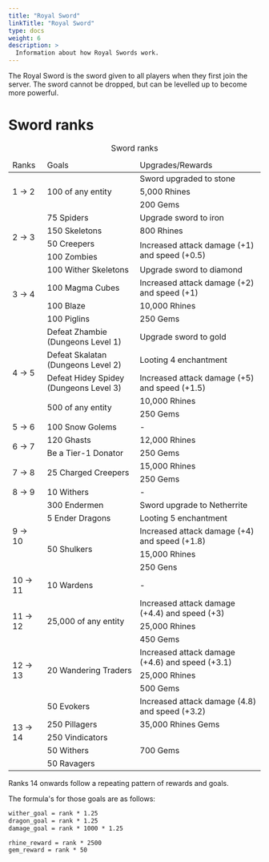 ```yaml
---
title: "Royal Sword"
linkTitle: "Royal Sword"
type: docs
weight: 6
description: >
  Information about how Royal Swords work.
---
```


The Royal Sword is the sword given to all players when 
they first join the server. The sword cannot be dropped, 
but can be levelled up to become more powerful.

# Sword ranks

<table>
  <caption>Sword ranks</caption>

  <thead>
    <tr>
    <td>Ranks</td>
    <td>Goals</td>
    <td>Upgrades/Rewards</td>
    </tr>
  </thead>

  <tbody>
    <!--- 1 -> 2 --->
    <tr>
      <td rowspan=3>1 -> 2</td>
      <td rowspan=3>100 of any entity</td>
      <td>Sword upgraded to stone</td>
    </tr>
    <tr><td>5,000 Rhines</td></tr>
    <tr><td>200 Gems</td></tr>
    <!--- 2 -> 3 --->
    <tr>
     <td rowspan=4> 2 -> 3</td>
     <td>75 Spiders</td>
     <td>Upgrade sword to iron</td>
    </tr>
    <tr>
      <td>150 Skeletons</td>
      <td>800 Rhines</td>
    </tr>
    <tr>
      <td>50 Creepers</td>
      <td rowspan=2>Increased attack damage (+1) and speed (+0.5)</td>
    </tr>
    <tr><td>100 Zombies</td></tr>
    <!--- 3 -> 4 --->
    <tr>
      <td rowspan=4>3 -> 4</td>
      <td>100 Wither Skeletons</td>
      <td>Upgrade sword to diamond</td>
    </tr>
    <tr>
      <td>100 Magma Cubes</td>
      <td>Increased attack damage (+2) and speed (+1)</td>
    </tr>
    <tr>
      <td>100 Blaze</td>
      <td>10,000 Rhines</td>
    </tr>
    <tr>
      <td>100 Piglins</td>
      <td>250 Gems</td>
    </tr>
    <!-- 4 -> 5 --->
    <tr>
      <td rowspan=5>4 -> 5</td>
      <td>Defeat Zhambie (Dungeons Level 1)</td>
      <td>Upgrade sword to gold</td>
    </tr>
    <tr>
      <td>Defeat Skalatan (Dungeons Level 2)</td>
      <td>Looting 4 enchantment</td>
    </tr>
    <tr>
      <td>Defeat Hidey Spidey (Dungeons Level 3)</td>
      <td>Increased attack damage (+5) and speed (+1.5)</td>
    </tr>
    <tr>
      <td rowspan=2>500 of any entity</td>
      <td>10,000 Rhines</td>
    </tr>
    <tr><td>250 Gems</td></tr>
    <!-- 5 -> 6 --->
    <tr>
      <td>5 -> 6</td>
      <td>100 Snow Golems</td>
      <td> -</td>
    </tr>
    <!-- 6 -> 7 --->
    <tr>
      <td rowspan=2>6 -> 7</td>
      <td>120 Ghasts</td>
      <td>12,000 Rhines</td>
    </tr>
    <tr>
      <td>Be a Tier-1 Donator</td>
      <td>250 Gems</td>
    </tr>
    <!-- 7 -> 8 --->
    <tr>
      <td rowspan=2>7 -> 8</td>
      <td rowspan=2>25 Charged Creepers</td>
      <td>15,000 Rhines</td>
    </tr>
    <tr><td>250 Gems</td></tr>
    <!-- 8 -> 9 --->
    <tr>
      <td>8 -> 9</td>
      <td>10 Withers</td>
      <td> -</td>
    </tr>
    <!-- 9 -> 10 --->
    <tr>
      <td rowspan=5>9 -> 10</td>
      <td>300 Endermen</td>
      <td>Sword upgrade to Netherrite</td>
    </tr>
    <tr>
      <td>5 Ender Dragons</td>
      <td>Looting 5 enchantment</td>
    </tr>
    <tr>
      <td rowspan=3>50 Shulkers</td>
      <td>Increased attack damage (+4) and speed (+1.8)</td>
    </tr>
    <tr><td>15,000 Rhines</td></tr>
    <tr><td>250 Gens</td></tr>
    <!--- 10 -> 11 --->
    <tr>
      <td>10 -> 11</td>
      <td>10 Wardens</td>
      <td>-</td>
    </tr>
    <!--- 11 -> 12 --->
    <tr>
      <td rowspan=3>11 -> 12</td>
      <td rowspan=3>25,000 of any entity</td>
      <td>Increased attack damage (+4.4) and speed (+3)</td>
    </tr>
    <tr><td>25,000 Rhines</td></tr>
    <tr><td>450 Gems</td></tr>
    <!--- 12 -> 13 --->
    <tr>
      <td rowspan=3>12 -> 13</td>
      <td rowspan=3>20 Wandering Traders</td>
      <td>Increased attack damage (+4.6) and speed (+3.1)</td>
    </tr>
    <tr><td>25,000 Rhines</td></tr>
    <tr><td>500 Gems</td></tr>
    <!--- 13 -> 14 --->
    <tr>
      <td rowspan=5>13 -> 14</td>
      <td>50 Evokers</td>
      <td>Increased attack damage (4.8) and speed (+3.2)</td>
    </tr>
    <tr>
      <td>250 Pillagers</td>
      <td>35,000 Rhines Gems</td>
    </tr>
    <tr>
      <td>250 Vindicators</td>
      <td rowspan=3>700 Gems</td>
    </tr>
    <tr><td>50 Withers</td></tr>
    <tr><td>50 Ravagers</td></tr>
  </tbody>
</table>

Ranks 14 onwards follow a repeating pattern of rewards and goals.
  
The formula's for those goals are as follows: 
```txt
wither_goal = rank * 1.25
dragon_goal = rank * 1.25
damage_goal = rank * 1000 * 1.25

rhine_reward = rank * 2500
gem_reward = rank * 50
```